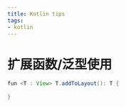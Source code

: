 ```yaml
---
title: Kotlin tips
tags: 
- kotlin
---
```


# 扩展函数/泛型使用

```java
fun <T : View> T.addToLayout(): T {
			
}
```
